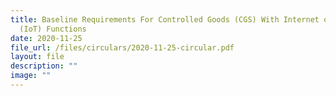 ```yaml
---
title: Baseline Requirements For Controlled Goods (CGS) With Internet of Things
  (IoT) Functions
date: 2020-11-25
file_url: /files/circulars/2020-11-25-circular.pdf
layout: file
description: ""
image: ""
---
```

